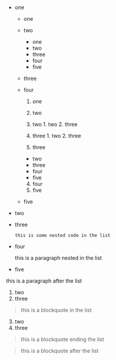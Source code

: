 - one
  - one
  - two
    - one
    - two
    - three
    - four
    - five

  - three
  - four
    1. one
    2. two
      1. two
        1. two
        2. three

      2. three
        1. two
        2. three

    3. three
      - two
      - three
      - four
      - five

    4. four
    5. five

  - five

- two
- three

  ```
  this is some nested code in the list
  ```

- four

  this is a paragraph nested in the list

- five

this is a paragraph after the list
1. two
2. three
  > this is a blockquote in the list

3. two
4. three
  > this is a blockquote ending the list

> this is a blockquote after the list
